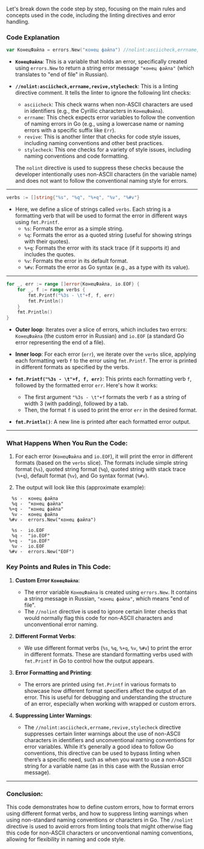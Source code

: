 Let's break down the code step by step, focusing on the main rules and concepts used in the code, including the linting directives and error handling.

### **Code Explanation**

```go
var КонецФайла = errors.New("конец файла") //nolint:asciicheck,errname,revive,stylecheck
```
- **`КонецФайла`**: This is a variable that holds an error, specifically created using `errors.New` to return a string error message `"конец файла"` (which translates to "end of file" in Russian).
  
- **`//nolint:asciicheck,errname,revive,stylecheck`**: This is a linting directive comment. It tells the linter to ignore the following lint checks:
  - `asciicheck`: This check warns when non-ASCII characters are used in identifiers (e.g., the Cyrillic characters in `КонецФайла`).
  - `errname`: This check expects error variables to follow the convention of naming errors in Go (e.g., using a lowercase name or naming errors with a specific suffix like `Err`).
  - `revive`: This is another linter that checks for code style issues, including naming conventions and other best practices.
  - `stylecheck`: This one checks for a variety of style issues, including naming conventions and code formatting.
  
  The `nolint` directive is used to suppress these checks because the developer intentionally uses non-ASCII characters (in the variable name) and does not want to follow the conventional naming style for errors.

---

```go
verbs := []string{"%s", "%q", "%+q", "%v", "%#v"}
```
- Here, we define a slice of strings called `verbs`. Each string is a formatting verb that will be used to format the error in different ways using `fmt.Printf`.
  - `%s`: Formats the error as a simple string.
  - `%q`: Formats the error as a quoted string (useful for showing strings with their quotes).
  - `%+q`: Formats the error with its stack trace (if it supports it) and includes the quotes.
  - `%v`: Formats the error in its default format.
  - `%#v`: Formats the error as Go syntax (e.g., as a type with its value).
  
---

```go
for _, err := range []error{КонецФайла, io.EOF} {
    for _, f := range verbs {
        fmt.Printf("%3s - \t"+f, f, err)
        fmt.Println()
    }
    fmt.Println()
}
```
- **Outer loop**: Iterates over a slice of errors, which includes two errors: `КонецФайла` (the custom error in Russian) and `io.EOF` (a standard Go error representing the end of a file).
  
- **Inner loop**: For each error (`err`), we iterate over the `verbs` slice, applying each formatting verb `f` to the error using `fmt.Printf`. The error is printed in different formats as specified by the verbs.

- **`fmt.Printf("%3s - \t"+f, f, err)`**: This prints each formatting verb `f`, followed by the formatted error `err`. Here's how it works:
  - The first argument `"%3s - \t"+f` formats the verb `f` as a string of width 3 (with padding), followed by a tab.
  - Then, the format `f` is used to print the error `err` in the desired format.

- **`fmt.Println()`**: A new line is printed after each formatted error output.

---

### **What Happens When You Run the Code:**
1. For each error (`КонецФайла` and `io.EOF`), it will print the error in different formats (based on the `verbs` slice). The formats include simple string format (`%s`), quoted string format (`%q`), quoted string with stack trace (`%+q`), default format (`%v`), and Go syntax format (`%#v`).
   
2. The output will look like this (approximate example):

```text
  %s - 	конец файла
  %q - 	"конец файла"
 %+q - 	"конец файла"
  %v - 	конец файла
 %#v - 	errors.New("конец файла")

  %s - 	io.EOF
  %q - 	"io.EOF"
 %+q - 	"io.EOF"
  %v - 	io.EOF
 %#v - 	errors.New("EOF")
```

### **Key Points and Rules in This Code:**

1. **Custom Error `КонецФайла`**:
   - The error variable `КонецФайла` is created using `errors.New`. It contains a string message in Russian, `"конец файла"`, which means "end of file".
   - The `//nolint` directive is used to ignore certain linter checks that would normally flag this code for non-ASCII characters and unconventional error naming.

2. **Different Format Verbs**:
   - We use different format verbs (`%s`, `%q`, `%+q`, `%v`, `%#v`) to print the error in different formats. These are standard formatting verbs used with `fmt.Printf` in Go to control how the output appears.

3. **Error Formatting and Printing**:
   - The errors are printed using `fmt.Printf` in various formats to showcase how different format specifiers affect the output of an error. This is useful for debugging and understanding the structure of an error, especially when working with wrapped or custom errors.

4. **Suppressing Linter Warnings**:
   - The `//nolint:asciicheck,errname,revive,stylecheck` directive suppresses certain linter warnings about the use of non-ASCII characters in identifiers and unconventional naming conventions for error variables. While it’s generally a good idea to follow Go conventions, this directive can be used to bypass linting when there’s a specific need, such as when you want to use a non-ASCII string for a variable name (as in this case with the Russian error message).

---

### **Conclusion:**
This code demonstrates how to define custom errors, how to format errors using different format verbs, and how to suppress linting warnings when using non-standard naming conventions or characters in Go. The `//nolint` directive is used to avoid errors from linting tools that might otherwise flag this code for non-ASCII characters or unconventional naming conventions, allowing for flexibility in naming and code style.